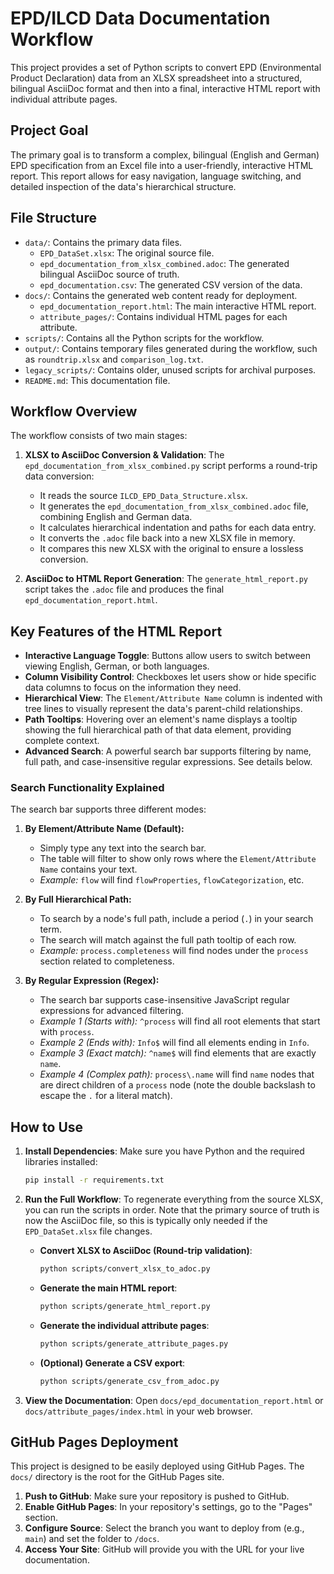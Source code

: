 # EPD/ILCD Data Documentation Workflow

This project provides a set of Python scripts to convert EPD (Environmental Product Declaration) data from an XLSX spreadsheet into a structured, bilingual AsciiDoc format and then into a final, interactive HTML report with individual attribute pages.

## Project Goal

The primary goal is to transform a complex, bilingual (English and German) EPD specification from an Excel file into a user-friendly, interactive HTML report. This report allows for easy navigation, language switching, and detailed inspection of the data's hierarchical structure.

## File Structure

-   `data/`: Contains the primary data files.
    -   `EPD_DataSet.xlsx`: The original source file.
    -   `epd_documentation_from_xlsx_combined.adoc`: The generated bilingual AsciiDoc source of truth.
    -   `epd_documentation.csv`: The generated CSV version of the data.
-   `docs/`: Contains the generated web content ready for deployment.
    -   `epd_documentation_report.html`: The main interactive HTML report.
    -   `attribute_pages/`: Contains individual HTML pages for each attribute.
-   `scripts/`: Contains all the Python scripts for the workflow.
-   `output/`: Contains temporary files generated during the workflow, such as `roundtrip.xlsx` and `comparison_log.txt`.
-   `legacy_scripts/`: Contains older, unused scripts for archival purposes.
-   `README.md`: This documentation file.

## Workflow Overview

The workflow consists of two main stages:

1.  **XLSX to AsciiDoc Conversion & Validation**: The `epd_documentation_from_xlsx_combined.py` script performs a round-trip data conversion:
    -   It reads the source `ILCD_EPD_Data_Structure.xlsx`.
    -   It generates the `epd_documentation_from_xlsx_combined.adoc` file, combining English and German data.
    -   It calculates hierarchical indentation and paths for each data entry.
    -   It converts the `.adoc` file back into a new XLSX file in memory.
    -   It compares this new XLSX with the original to ensure a lossless conversion.

2.  **AsciiDoc to HTML Report Generation**: The `generate_html_report.py` script takes the `.adoc` file and produces the final `epd_documentation_report.html`.

## Key Features of the HTML Report

-   **Interactive Language Toggle**: Buttons allow users to switch between viewing English, German, or both languages.
-   **Column Visibility Control**: Checkboxes let users show or hide specific data columns to focus on the information they need.
-   **Hierarchical View**: The `Element/Attribute Name` column is indented with tree lines to visually represent the data's parent-child relationships.
-   **Path Tooltips**: Hovering over an element's name displays a tooltip showing the full hierarchical path of that data element, providing complete context.
-   **Advanced Search**: A powerful search bar supports filtering by name, full path, and case-insensitive regular expressions. See details below.

### Search Functionality Explained

The search bar supports three different modes:

1.  **By Element/Attribute Name (Default):**
    *   Simply type any text into the search bar.
    *   The table will filter to show only rows where the `Element/Attribute Name` contains your text.
    *   *Example:* `flow` will find `flowProperties`, `flowCategorization`, etc.

2.  **By Full Hierarchical Path:**
    *   To search by a node's full path, include a period (`.`) in your search term.
    *   The search will match against the full path tooltip of each row.
    *   *Example:* `process.completeness` will find nodes under the `process` section related to completeness.

3.  **By Regular Expression (Regex):**
    *   The search bar supports case-insensitive JavaScript regular expressions for advanced filtering.
    *   *Example 1 (Starts with):* `^process` will find all root elements that start with `process`.
    *   *Example 2 (Ends with):* `Info$` will find all elements ending in `Info`.
    *   *Example 3 (Exact match):* `^name$` will find elements that are exactly `name`.
    *   *Example 4 (Complex path):* `process\.name` will find `name` nodes that are direct children of a `process` node (note the double backslash to escape the `.` for a literal match).

## How to Use

1.  **Install Dependencies**: Make sure you have Python and the required libraries installed:
    ```bash
    pip install -r requirements.txt
    ```
2.  **Run the Full Workflow**: To regenerate everything from the source XLSX, you can run the scripts in order. Note that the primary source of truth is now the AsciiDoc file, so this is typically only needed if the `EPD_DataSet.xlsx` file changes.

    -   **Convert XLSX to AsciiDoc (Round-trip validation)**:
        ```bash
        python scripts/convert_xlsx_to_adoc.py
        ```

    -   **Generate the main HTML report**:
        ```bash
        python scripts/generate_html_report.py
        ```

    -   **Generate the individual attribute pages**:
        ```bash
        python scripts/generate_attribute_pages.py
        ```

    -   **(Optional) Generate a CSV export**:
        ```bash
        python scripts/generate_csv_from_adoc.py
        ```

3.  **View the Documentation**: Open `docs/epd_documentation_report.html` or `docs/attribute_pages/index.html` in your web browser.

## GitHub Pages Deployment

This project is designed to be easily deployed using GitHub Pages. The `docs/` directory is the root for the GitHub Pages site.

1.  **Push to GitHub**: Make sure your repository is pushed to GitHub.
2.  **Enable GitHub Pages**: In your repository's settings, go to the "Pages" section.
3.  **Configure Source**: Select the branch you want to deploy from (e.g., `main`) and set the folder to `/docs`.
4.  **Access Your Site**: GitHub will provide you with the URL for your live documentation.
